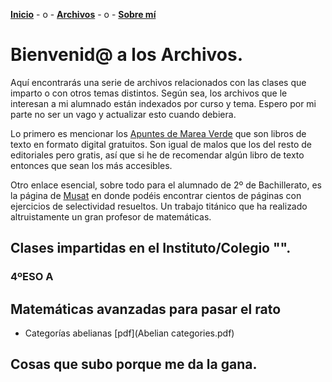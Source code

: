 [**Inicio**](index.html) - o -    [**Archivos**](Archivos.html)  - o -   [**Sobre mí**](Sobremi.html)

# Bienvenid@ a los Archivos.

Aquí encontrarás una serie de archivos relacionados con las clases que imparto o con otros temas distintos. Según sea, los archivos que le interesan a mi alumnado están indexados por curso y tema. Espero por mi parte no ser un vago y actualizar esto cuando debiera.

Lo primero es mencionar los [Apuntes de Marea Verde](http://www.apuntesmareaverde.org.es) que son libros de texto en formato digital gratuitos. Son igual de malos que los del resto de editoriales pero gratis, así que si he de recomendar algún libro de texto entonces que sean los más accesibles. 

Otro enlace esencial, sobre todo para el alumnado de 2º de Bachillerato, es la página de [Musat](http://musat.net) en donde podéis encontrar cientos de páginas con ejercicios de selectividad resueltos. Un trabajo titánico que ha realizado altruistamente un gran profesor de matemáticas.

## Clases impartidas en el Instituto/Colegio "".
### 4ºESO A

## Matemáticas avanzadas para pasar el rato
- Categorías abelianas [pdf](Abelian categories.pdf)

## Cosas que subo porque me da la gana.
